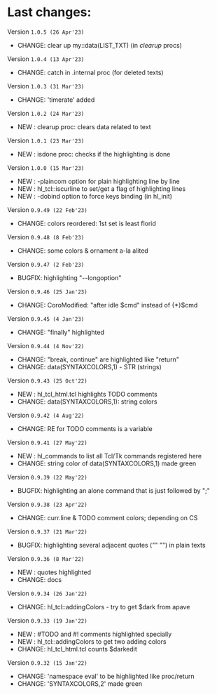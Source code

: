 # Last changes:


Version `1.0.5 (26 Apr'23)`

  - CHANGE: clear up my::data(LIST_TXT) (in *clearup* procs)


Version `1.0.4 (13 Apr'23)`

  - CHANGE: catch in .internal proc (for deleted texts)


Version `1.0.3 (31 Mar'23)`

  - CHANGE: 'timerate' added


Version `1.0.2 (24 Mar'23)`

  - NEW   : clearup proc: clears data related to text


Version `1.0.1 (23 Mar'23)`

  - NEW   : isdone proc: checks if the highlighting is done


Version `1.0.0 (15 Mar'23)`

  - NEW   : -plaincom option for plain highlighting line by line
  - NEW   : hl_tcl::iscurline to set/get a flag of highlighting lines
  - NEW   : -dobind option to force keys binding (in hl_init)


Version `0.9.49 (22 Feb'23)`

  - CHANGE: colors reordered: 1st set is least florid


Version `0.9.48 (8 Feb'23)`

  - CHANGE: some colors & ornament a-la alited


Version `0.9.47 (2 Feb'23)`

  - BUGFIX: highlighting "--longoption"


Version `0.9.46 (25 Jan'23)`

  - CHANGE: CoroModified: "after idle $cmd" instead of {*}$cmd


Version `0.9.45 (4 Jan'23)`

  - CHANGE: "finally" highlighted


Version `0.9.44 (4 Nov'22)`

  - CHANGE: "break, continue" are highlighted like "return"
  - CHANGE: data(SYNTAXCOLORS,1) - STR (strings)


Version `0.9.43 (25 Oct'22)`

  - NEW   : hl_tcl_html.tcl highlights TODO comments
  - CHANGE: data(SYNTAXCOLORS,1): string colors


Version `0.9.42 (4 Aug'22)`

  - CHANGE: RE for TODO comments is a variable


Version `0.9.41 (27 May'22)`

  - NEW   : hl_commands to list all Tcl/Tk commands registered here
  - CHANGE: string color of data(SYNTAXCOLORS,1) made green


Version `0.9.39 (22 May'22)`

  - BUGFIX: highlighting an alone command that is just followed by ";"


Version `0.9.38 (23 Apr'22)`

  - CHANGE: curr.line & TODO comment colors; depending on CS


Version `0.9.37 (21 Mar'22)`

  - BUGFIX: highlighting several adjacent quotes ("" "") in plain texts


Version `0.9.36 (8 Mar'22)`

  - NEW   : quotes highlighted
  - CHANGE: docs


Version `0.9.34 (26 Jan'22)`

  - CHANGE: hl_tcl::addingColors - try to get $dark from apave


Version `0.9.33 (19 Jan'22)`

  - NEW   : #TODO and #! comments highlighted specially
  - NEW   : hl_tcl::addingColors to get two adding colors
  - CHANGE: hl_tcl_html.tcl counts $darkedit


Version `0.9.32 (15 Jan'22)`

  - CHANGE: 'namespace eval' to be highlighted like proc/return
  - CHANGE: 'SYNTAXCOLORS,2' made green